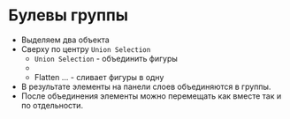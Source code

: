 # Булевы группы
* Выделяем два объекта
* Сверху по центру `Union Selection`
    * `Union Selection` - объединить фигуры
    * 
    * Flatten ... - сливает фигуры в одну
* В результате элементы на панели слоев объединяются в группы.
* После объединения элементы можно перемещать как вместе так и по отдельности.
